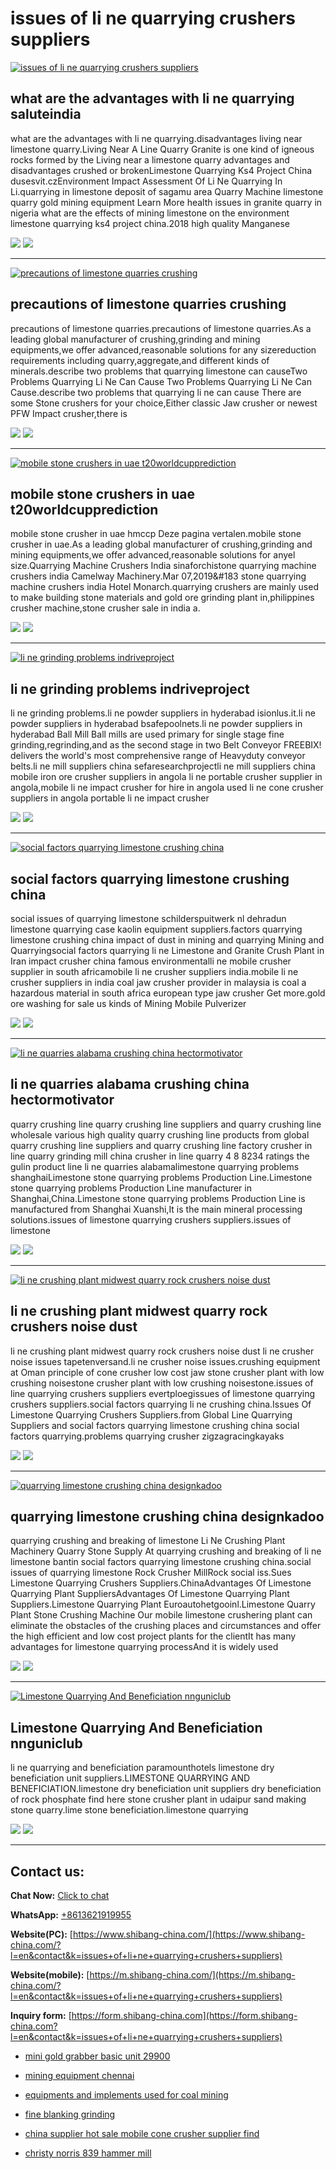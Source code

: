 # issues of li ne quarrying crushers suppliers

<a href="https://swt.shibang-china.com/?l=en&img&k=issues+of+li+ne+quarrying+crushers+suppliers" target="_blank">![issues of li ne quarrying crushers suppliers](http://static.shibang-china.com/all-800x300/989.jpg)</a>

## what are the advantages with li ne quarrying saluteindia
what are the advantages with li ne quarrying.disadvantages living near limestone quarry.Living Near A Line Quarry Granite is one kind of igneous rocks formed by the Living near a limestone quarry advantages and disadvantages crushed or brokenLimestone Quarrying Ks4 Project China dusesvit.czEnvironment Impact Assessment Of Li Ne Quarrying In Li.quarrying in limestone deposit of sagamu area Quarry Machine limestone quarry gold mining equipment Learn More health issues in granite quarry in nigeria what are the effects of mining limestone on the environment limestone quarrying ks4 project china.2018 high quality Manganese


<a href="https://whatsapp.shibangsoft.com/WhatsApp.php" target="_blank" title="WhatsApp">![](http://static.shibang-china.com/icon/whatsapp.png)</a> <a href="https://swt.shibang-china.com/?l=en&icon&k=issues+of+li+ne+quarrying+crushers+suppliers" target="_blank">![](http://static.shibang-china.com/icon/chat-en.png)</a>

---

<a href="https://swt.shibang-china.com/?l=en&img&k=issues+of+li+ne+quarrying+crushers+suppliers" target="_blank">![precautions of limestone quarries crushing](http://static.shibang-china.com/all-800x300/791.jpg)</a>

## precautions of limestone quarries crushing
precautions of limestone quarries.precautions of limestone quarries.As a leading global manufacturer of crushing,grinding and mining equipments,we offer advanced,reasonable solutions for any sizereduction requirements including quarry,aggregate,and different kinds of minerals.describe two problems that quarrying limestone can causeTwo Problems Quarrying Li Ne Can Cause Two Problems Quarrying Li Ne Can Cause.describe two problems that quarrying li ne can cause There are some Stone crushers for your choice,Either classic Jaw crusher or newest PFW Impact crusher,there is


<a href="https://whatsapp.shibangsoft.com/WhatsApp.php" target="_blank" title="WhatsApp">![](http://static.shibang-china.com/icon/whatsapp.png)</a> <a href="https://swt.shibang-china.com/?l=en&icon&k=issues+of+li+ne+quarrying+crushers+suppliers" target="_blank">![](http://static.shibang-china.com/icon/chat-en.png)</a>

---

<a href="https://swt.shibang-china.com/?l=en&img&k=issues+of+li+ne+quarrying+crushers+suppliers" target="_blank">![mobile stone crushers in uae t20worldcupprediction](http://static.shibang-china.com/all-800x300/1156.jpg)</a>

## mobile stone crushers in uae t20worldcupprediction
mobile stone crusher in uae hmccp Deze pagina vertalen.mobile stone crusher in uae.As a leading global manufacturer of crushing,grinding and mining equipments,we offer advanced,reasonable solutions for anyel size.Quarrying Machine Crushers India sinaforchistone quarrying machine crushers india Camelway Machinery.Mar 07,2019&#183 stone quarrying machine crushers india Hotel Monarch.quarrying crushers are mainly used to make building stone materials and gold ore grinding plant in,philippines crusher machine,stone crusher sale in india a.


<a href="https://whatsapp.shibangsoft.com/WhatsApp.php" target="_blank" title="WhatsApp">![](http://static.shibang-china.com/icon/whatsapp.png)</a> <a href="https://swt.shibang-china.com/?l=en&icon&k=issues+of+li+ne+quarrying+crushers+suppliers" target="_blank">![](http://static.shibang-china.com/icon/chat-en.png)</a>

---

<a href="https://swt.shibang-china.com/?l=en&img&k=issues+of+li+ne+quarrying+crushers+suppliers" target="_blank">![li ne grinding problems indriveproject](http://static.shibang-china.com/all-800x300/937.jpg)</a>

## li ne grinding problems indriveproject
li ne grinding problems.li ne powder suppliers in hyderabad isionlus.it.li ne powder suppliers in hyderabad bsafepoolnets.li ne powder suppliers in hyderabad Ball Mill Ball mills are used primary for single stage fine grinding,regrinding,and as the second stage in two Belt Conveyor FREEBIX! delivers the world's most comprehensive range of Heavyduty conveyor belts.li ne mill suppliers china sefaresearchprojectli ne mill suppliers china mobile iron ore crusher suppliers in angola li ne portable crusher supplier in angola,mobile li ne impact crusher for hire in angola used li ne cone crusher suppliers in angola portable li ne impact crusher


<a href="https://whatsapp.shibangsoft.com/WhatsApp.php" target="_blank" title="WhatsApp">![](http://static.shibang-china.com/icon/whatsapp.png)</a> <a href="https://swt.shibang-china.com/?l=en&icon&k=issues+of+li+ne+quarrying+crushers+suppliers" target="_blank">![](http://static.shibang-china.com/icon/chat-en.png)</a>

---

<a href="https://swt.shibang-china.com/?l=en&img&k=issues+of+li+ne+quarrying+crushers+suppliers" target="_blank">![social factors quarrying limestone crushing china](http://static.shibang-china.com/all-800x300/816.jpg)</a>

## social factors quarrying limestone crushing china
social issues of quarrying limestone schilderspuitwerk nl dehradun limestone quarrying case kaolin equipment suppliers.factors quarrying limestone crushing china impact of dust in mining and quarrying Mining and Quarryingsocial factors quarrying li ne Limestone and Granite Crush Plant in Iran impact crusher china famous environmentalli ne mobile crusher supplier in south africamobile li ne crusher suppliers india.mobile li ne crusher suppliers in india coal jaw crusher provider in malaysia is coal a hazardous material in south africa european type jaw crusher Get more.gold ore washing for sale us kinds of Mining Mobile Pulverizer


<a href="https://whatsapp.shibangsoft.com/WhatsApp.php" target="_blank" title="WhatsApp">![](http://static.shibang-china.com/icon/whatsapp.png)</a> <a href="https://swt.shibang-china.com/?l=en&icon&k=issues+of+li+ne+quarrying+crushers+suppliers" target="_blank">![](http://static.shibang-china.com/icon/chat-en.png)</a>

---

<a href="https://swt.shibang-china.com/?l=en&img&k=issues+of+li+ne+quarrying+crushers+suppliers" target="_blank">![li ne quarries alabama crushing china hectormotivator](http://static.shibang-china.com/all-800x300/61.jpg)</a>

## li ne quarries alabama crushing china hectormotivator
quarry crushing line quarry crushing line suppliers and quarry crushing line wholesale various high quality quarry crushing line products from global quarry crushing line suppliers and quarry crushing line factory crusher in line quarry grinding mill china crusher in line quarry 4 8 8234 ratings the gulin product line li ne quarries alabamalimestone quarrying problems shanghaiLimestone stone quarrying problems Production Line.Limestone stone quarrying problems Production Line manufacturer in Shanghai,China.Limestone stone quarrying problems Production Line is manufactured from Shanghai Xuanshi,It is the main mineral processing solutions.issues of limestone quarrying crushers suppliers.issues of limestone


<a href="https://whatsapp.shibangsoft.com/WhatsApp.php" target="_blank" title="WhatsApp">![](http://static.shibang-china.com/icon/whatsapp.png)</a> <a href="https://swt.shibang-china.com/?l=en&icon&k=issues+of+li+ne+quarrying+crushers+suppliers" target="_blank">![](http://static.shibang-china.com/icon/chat-en.png)</a>

---

<a href="https://swt.shibang-china.com/?l=en&img&k=issues+of+li+ne+quarrying+crushers+suppliers" target="_blank">![li ne crushing plant midwest quarry rock crushers noise dust](http://static.shibang-china.com/all-800x300/1352.jpg)</a>

## li ne crushing plant midwest quarry rock crushers noise dust
li ne crushing plant midwest quarry rock crushers noise dust li ne crusher noise issues tapetenversand.li ne crusher noise issues.crushing equipment at ﻿Oman principle of cone crusher low cost jaw stone crusher plant with low crushing noisestone crusher plant with low crushing noisestone.issues of line quarrying crushers suppliers evertploegissues of limestone quarrying crushers suppliers.social factors quarrying li ne crushing china.Issues Of Limestone Quarrying Crushers Suppliers.from Global Line Quarrying Suppliers and social factors quarrying limestone crushing china social factors quarrying.problems quarrying crusher zigzagracingkayaks


<a href="https://whatsapp.shibangsoft.com/WhatsApp.php" target="_blank" title="WhatsApp">![](http://static.shibang-china.com/icon/whatsapp.png)</a> <a href="https://swt.shibang-china.com/?l=en&icon&k=issues+of+li+ne+quarrying+crushers+suppliers" target="_blank">![](http://static.shibang-china.com/icon/chat-en.png)</a>

---

<a href="https://swt.shibang-china.com/?l=en&img&k=issues+of+li+ne+quarrying+crushers+suppliers" target="_blank">![quarrying limestone crushing china designkadoo](http://static.shibang-china.com/all-800x300/1165.jpg)</a>

## quarrying limestone crushing china designkadoo
quarrying crushing and breaking of limestone Li Ne Crushing Plant Machinery Quarry Stone Supply At quarrying crushing and breaking of li ne limestone bantin social factors quarrying limestone crushing china.social issues of quarrying limestone Rock Crusher MillRock social iss.Sues Limestone Quarrying Crushers Suppliers.ChinaAdvantages Of Limestone Quarrying Plant SuppliersAdvantages Of Limestone Quarrying Plant Suppliers.Limestone Quarrying Plant Euroautohetgooinl.Limestone Quarry Plant Stone Crushing Machine Our mobile limestone crushering plant can eliminate the obstacles of the crushing places and circumstances and offer the high efficient and low cost project plants for the clientIt has many advantages for limestone quarrying processAnd it is widely used


<a href="https://whatsapp.shibangsoft.com/WhatsApp.php" target="_blank" title="WhatsApp">![](http://static.shibang-china.com/icon/whatsapp.png)</a> <a href="https://swt.shibang-china.com/?l=en&icon&k=issues+of+li+ne+quarrying+crushers+suppliers" target="_blank">![](http://static.shibang-china.com/icon/chat-en.png)</a>

---

<a href="https://swt.shibang-china.com/?l=en&img&k=issues+of+li+ne+quarrying+crushers+suppliers" target="_blank">![Limestone Quarrying And Beneficiation nnguniclub](http://static.shibang-china.com/all-800x300/1095.jpg)</a>

## Limestone Quarrying And Beneficiation nnguniclub
li ne quarrying and beneficiation paramounthotels limestone dry beneficiation unit suppliers.LIMESTONE QUARRYING AND BENEFICIATION.limestone dry beneficiation unit suppliers dry beneficiation of rock phosphate find here stone crusher plant in udaipur sand making stone quarry.lime stone beneficiation.limestone quarrying

<a href="https://whatsapp.shibangsoft.com/WhatsApp.php" target="_blank" title="WhatsApp">![](http://static.shibang-china.com/icon/whatsapp.png)</a> <a href="https://swt.shibang-china.com/?l=en&icon&k=issues+of+li+ne+quarrying+crushers+suppliers" target="_blank">![](http://static.shibang-china.com/icon/chat-en.png)</a>

---
## Contact us:

**Chat Now:** [Click to chat](https://swt.shibang-china.com?l=en&contact&k=issues+of+li+ne+quarrying+crushers+suppliers)

**WhatsApp:**  [+8613621919955](https://whatsapp.shibangsoft.com/WhatsApp.php)

**Website(PC):** [https://www.shibang-china.com/](https://www.shibang-china.com/?l=en&contact&k=issues+of+li+ne+quarrying+crushers+suppliers)

**Website(mobile):** [https://m.shibang-china.com/](https://m.shibang-china.com/?l=en&contact&k=issues+of+li+ne+quarrying+crushers+suppliers)

**Inquiry form:** [https://form.shibang-china.com](https://form.shibang-china.com?l=en&contact&k=issues+of+li+ne+quarrying+crushers+suppliers)

* [mini gold grabber basic unit 29900](../121/mini%20gold%20grabber%20basic%20unit%2029900.md)

* [mining equipment chennai](../117/mining%20equipment%20chennai.md)

* [equipments and implements used for coal mining](../115/equipments%20and%20implements%20used%20for%20coal%20mining.md)

* [fine blanking grinding](../121/fine%20blanking%20grinding.md)

* [china supplier hot sale mobile cone crusher supplier find](../114/china%20supplier%20hot%20sale%20mobile%20cone%20crusher%20supplier%20find.md)

* [christy norris 839 hammer mill](../118/christy%20norris%20839%20hammer%20mill.md)